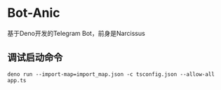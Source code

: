# Bot-Anic
基于Deno开发的Telegram Bot，前身是Narcissus

## 调试启动命令
```deno
deno run --import-map=import_map.json -c tsconfig.json --allow-all app.ts
```